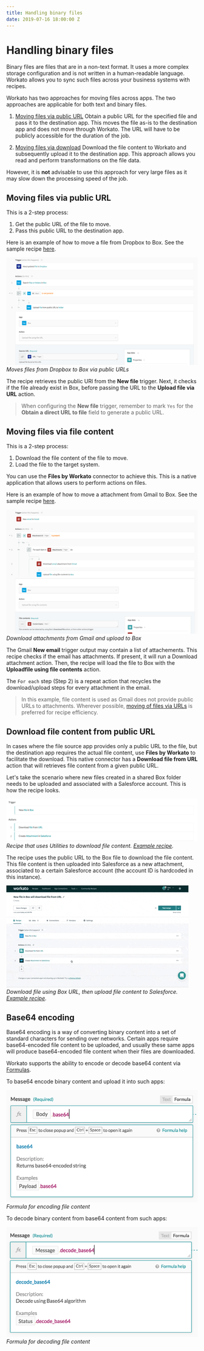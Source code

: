 ```yaml
---
title: Handling binary files
date: 2019-07-16 18:00:00 Z
---
```


# Handling binary files
Binary files are files that are in a non-text format. It uses a more complex storage configuration and is not written in a human-readable language. Workato allows you to sync such files across your business systems with recipes.

Workato has two approaches for moving files across apps. The two approaches are applicable for both text and binary files.

1) [Moving files via public URL](#moving-files-via-public-url)
Obtain a public URL for the specified file and pass it to the destination app. This moves the file as-is to the destination app and does not move through Workato. The URL will have to be publicly accessible for the duration of the job.

2) [Moving files via download](#moving-files-via-file-content)
Download the file content to Workato and subsequently upload it to the destination app. This approach allows you read and perform transformations on the file data.

However, it is **not** advisable to use this approach for very large files as it may slow down the processing speed of the job.

## Moving files via public URL
This is a 2-step process:
1. Get the public URL of the file to move.
2. Pass this public URL to the destination app.

Here is an example of how to move a file from Dropbox to Box. See the sample recipe [here](https://www.workato.com/recipes/485735).

![Moves files from Dropbox to Box via public URLs](/assets/images/features/files-and-attachments/file-url-recipe.png)
*Moves files from Dropbox to Box via public URLs*

The recipe retrieves the public URl from the **New file** trigger. Next, it checks if the file already exist in Box, before passing the URL to the **Upload file via URL** action.

> When configuring the **New file** trigger, remember to mark `Yes` for the **Obtain a direct URL to file** field to generate a public URL.

## Moving files via file content
This is a 2-step process:
1. Download the file content of the file to move.
2. Load the file to the target system.

You can use the **Files by Workato** connector to achieve this. This is a native application that allows users to perform actions on files.

Here is an example of how to move a attachment from Gmail to Box. See the sample recipe [here](https://www.workato.com/recipes/485773).

![Download attachments from Gmail and upload to Box](/assets/images/features/files-and-attachments/download-file-recipe.png)
*Download attachments from Gmail and upload to Box*

The Gmail **New email** trigger output may contain a list of attachements. This recipe checks if the email has attachments. If present, it will run a Download attachment action. Then, the recipe will load the file to Box with the **Uploadfile using file contents** action.

The `For each` step (Step 2) is a repeat action that recycles the download/upload steps for every attachment in the email.

> In this example, file content is used as Gmail does not provide public URLs to attachments. Wherever possible, [moving of files via URLs](#moving-files-via-public-url) is preferred for recipe efficiency.

## Download file content from public URL
In cases where the file source app provides only a public URL to the file, but the destination app requires the actual file content, use **Files by Workato** to facilitate the download. This native connector has a **Download file from URL** action that will retrieves file content from a given public URL.

Let's take the scenario where new files created in a shared Box folder needs to be uploaded and associated with a Salesforce account. This is how the recipe looks.

![Example recipe - using utilities to download file](/assets/images/features/files-and-attachments/utilities-download-file.png)
*Recipe that uses Utilities to download file content. [Example recipe](https://www.workato.com/recipes/1006009-new-file-in-box-will-download-file-from-url#recipe).*

The recipe uses the public URL to the Box file to download the file content. This file content is then uploaded into Salesforce as a new attachment, associated to a certain Salesforce account (the account ID is hardcoded in this instance).

![Upload file to Salesforce](/assets/images/features/files-and-attachments/upload-file-to-salesforce.gif)
*Download file using Box URL, then upload file content to Salesforce. [Example recipe](https://www.workato.com/recipes/1006009-new-file-in-box-will-download-file-from-url#recipe).*

## Base64 encoding
Base64 encoding is a way of converting binary content into a set of standard characters for sending over networks. Certain apps require base64-encoded file content to be uploaded, and usually these same apps will produce base64-encoded file content when their files are downloaded.

Workato supports the ability to encode or decode base64 content via [Formulas](/formulas/formula-mode.md).

To base64 encode binary content and upload it into such apps:

![Encode file content](/assets/images/features/files-and-attachments/encode-file.png)
*Formula for encoding file content*

To decode binary content from base64 content from such apps:

![Decode file content](/assets/images/features/files-and-attachments/decode-file.png)
*Formula for decoding file content*
